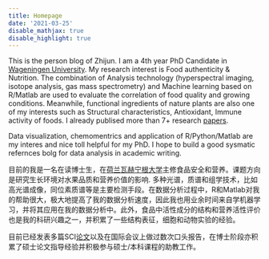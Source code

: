 ```yaml
---
title: Homepage
date: '2021-03-25'
disable_mathjax: true
disable_highlight: true
---
```


This is the person blog of Zhijun. I am a 4th year PhD Candidate in [Wageningen University](https://www.wur.nl). My research interest is Food authenticity & Nutrition. The combination of Analysis technology (hyperspectral imaging, isotope analysis, gas mass spectrometry) and Machine learning based on R/Matlab are used to evaluate the correlation of food quality and growing conditions. Meanwhile, functional ingredients of nature plants are also one of my interests such as Structural characteristics, Antioxidant, Immune activity of foods. I already publised more than 7+ research [papers](https://www.researchgate.net/profile/Zhijun-Wang-18). 

Data visualization, chemomentrics and application of R/Python/Matlab are my interes and nice toll helpful for my PhD. I hope to build a good sysmatic refernces bolg for data analysis in academic writing. 

目前的我是一名在读博士生，在[荷兰瓦赫宁根大学](https://www.wur.nl)主修食品安全和营养。课题方向是研究生长环境对水果品质和营养价值的影响. 多种光谱，质谱和组学技术，比如高光谱成像，同位素质谱等是主要检测手段。在数据分析过程中，R和Matlab对我的帮助很大，极大地提高了我的数据分析速度，因此我也用业余时间来自学机器学习，并将其应用在我的数据分析中。此外，食品中活性成分的结构和营养活性评价也是我的科研兴趣之一，并积累了一些结构表征，细胞和动物实验的经验。

目前已经发表多篇SCI[论文](https://www.researchgate.net/profile/Zhijun-Wang-18)以及在国际会议上做过数次口头报告，在博士阶段亦积累了硕士论文指导经验并积极参与硕士/本科课程的助教工作。
